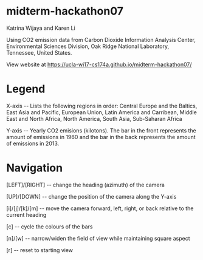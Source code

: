 # midterm-hackathon07

Katrina Wijaya and Karen Li

Using CO2 emission data from Carbon Dioxide Information Analysis Center, Environmental Sciences Division, Oak Ridge National Laboratory, Tennessee, United States.

View website at https://ucla-wi17-cs174a.github.io/midterm-hackathon07/

# Legend

X-axis -- Lists the following regions in order: Central Europe and the Baltics, East Asia and Pacific, European Union, Latin America and Carribean, Middle East and North Africa, North America, South Asia, Sub-Saharan Africa

Y-axis -- Yearly CO2 emisions (kilotons). The bar in the front represents the amount of emissions in 1960 and the bar in the back represents the amount of emissions in 2013.

# Navigation

[LEFT]/[RIGHT] -- change the heading (azimuth) of the camera

[UP]/[DOWN] -- change the position of the camera along the Y-axis

[i]/[j]/[k]/[m] -- move the camera forward, left, right, or back relative to the current heading

[c] -- cycle the colours of the bars

[n]/[w] -- narrow/widen the field of view while maintaining square aspect

[r] -- reset to starting view
